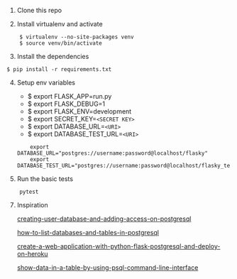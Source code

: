 
1. Clone this repo

2. Install virtualenv and activate

```
    $ virtualenv --no-site-packages venv
    $ source venv/bin/activate
```

3. Install the dependencies

```
$ pip install -r requirements.txt
```

4. Setup env variables
    - $ export FLASK_APP=run.py
    - $ export FLASK_DEBUG=1
    - $ export FLASK_ENV=development
    - $ export SECRET_KEY=`<SECRET KEY>`
    - $ export DATABASE_URL=`<URI>`
    - $ export DATABASE_TEST_URL=`<URI>`

    ```
        export DATABASE_URL="postgres://username:password@localhost/flasky"
        export DATABASE_TEST_URL="postgres://username:password@localhost/flasky_test"

    ```

6. Run the basic tests
```
    pytest
```

7. Inspiration

    [creating-user-database-and-adding-access-on-postgresql](https://medium.com/coding-blocks/creating-user-database-and-adding-access-on-postgresql-8bfcd2f4a91e)

    [how-to-list-databases-and-tables-in-postgresql](https://chartio.com/resources/tutorials/how-to-list-databases-and-tables-in-postgresql-using-psql/)

    [create-a-web-application-with-python-flask-postgresql-and-deploy-on-heroku](https://medium.com/@dushan14/create-a-web-application-with-python-flask-postgresql-and-deploy-on-heroku-243d548335cc)
    
    [show-data-in-a-table-by-using-psql-command-line-interface](https://stackoverflow.com/questions/26040493/how-to-show-data-in-a-table-by-using-psql-command-line-interface)
